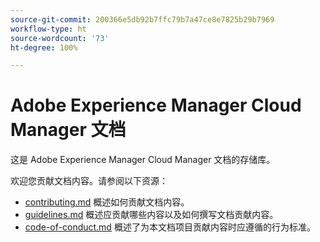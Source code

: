 ```yaml
---
source-git-commit: 200366e5db92b7ffc79b7a47ce8e7825b29b7969
workflow-type: ht
source-wordcount: '73'
ht-degree: 100%

---
```

# Adobe Experience Manager Cloud Manager 文档

这是 Adobe Experience Manager Cloud Manager 文档的存储库。

欢迎您贡献文档内容。请参阅以下资源：

* [contributing.md](contributing.md) 概述如何贡献文档内容。
* [guidelines.md](guidelines.md) 概述应贡献哪些内容以及如何撰写文档贡献内容。
* [code-of-conduct.md](code-of-conduct.md) 概述了为本文档项目贡献内容时应遵循的行为标准。
